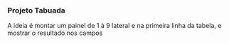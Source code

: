 ### Projeto Tabuada

<p>A ideia é montar um painel de 1 à 9 lateral e na primeira linha da tabela, e mostrar o resultado nos campos<p>
